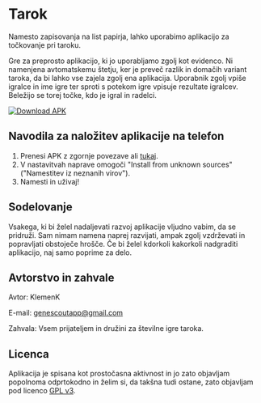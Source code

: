 # Tarok
Namesto zapisovanja na list papirja, lahko uporabimo aplikacijo za točkovanje pri taroku.

Gre za preprosto aplikacijo, ki jo uporabljamo zgolj kot evidenco. Ni namenjena avtomatskemu štetju, ker je preveč razlik in domačih variant taroka, da bi lahko vse zajela zgolj ena aplikacija. Uporabnik zgolj vpiše igralce in ime igre ter sproti s potekom igre vpisuje rezultate igralcev. Beležijo se torej točke, kdo je igral in radelci. 

[![Download APK](https://img.shields.io/badge/Download-APK-blue)](https://github.com/KlemenKl/tarok/releases/download/v1.0/tarok-app-release.apk)

## Navodila za naložitev aplikacije na telefon
1. Prenesi APK z zgornje povezave ali [tukaj](https://github.com/KlemenKl/tarok/releases/download/v1.0/tarok-app-release.apk).
2. V nastavitvah naprave omogoči "Install from unknown sources" \("Namestitev iz neznanih virov"\).
3. Namesti in uživaj!

## Sodelovanje
Vsakega, ki bi želel nadaljevati razvoj aplikacije vljudno vabim, da se pridruži. Sam nimam namena naprej razvijati, ampak zgolj vzdrževati in popravljati obstoječe hrošče. Če bi želel kdorkoli kakorkoli nadgraditi aplikacijo, naj samo poprime za delo.

## Avtorstvo in zahvale
Avtor: KlemenK 

E-mail: genescoutapp@gmail.com

Zahvala: Vsem prijateljem in družini za številne igre taroka.

## Licenca
Aplikacija je spisana kot prostočasna aktivnost in jo zato objavljam popolnoma odprtokodno in želim si, da takšna tudi ostane, zato objavljam pod licenco [GPL v3](https://www.gnu.org/licenses/gpl-3.0.html).

